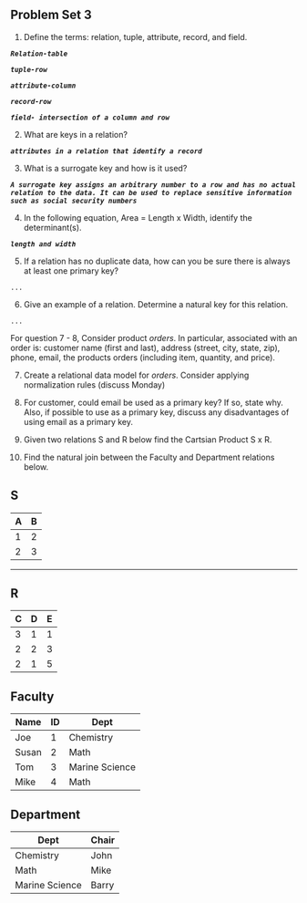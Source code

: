 ## Problem Set 3 

1. Define the terms: relation, tuple, attribute, record, and field.

***`Relation-table`***

***`tuple-row`***

***`attribute-column`***

***`record-row`***

***`field- intersection of a column and row`***

2. What are keys in a relation?

***`attributes in a relation that identify a record`***

3. What is a surrogate key and how is it used?

***`A surrogate key assigns an arbitrary number to a row and has no actual relation to the data. It can be used to replace sensitive information such as social security numbers`***

4. In the following equation, Area = Length x Width, identify the determinant(s).

***`length and width`***

5. If a relation has no duplicate data, how can you be sure there is always at least one primary key?

`...`

6. Give an example of a relation.  Determine a natural key for this relation.

`...`

  For question 7 - 8, Consider product *orders*.  In particular, associated with an order is: customer name (first and last), address (street, city, state, zip), phone, email, the products orders (including item, quantity, and price).  

7. Create a relational data model for *orders*.  Consider applying normalization rules (discuss Monday)

8. For customer, could email be used as a primary key?  If so, state why.  Also, if possible to use as a primary key, discuss any disadvantages of using email as a primary key.

9. Given two relations S and R below find the Cartsian Product S x R. 
10. Find the natural join between the Faculty and Department relations below.

S
--------------
| A | B |
|---|---|
| 1 | 2 |
| 2 | 3 |
---------

R
------------
| C | D | E |
|---|---|---|
| 3 | 1 | 1 |
| 2 | 2 | 3 |
| 2 | 1 | 5 |



Faculty
--------------
| Name | ID | Dept |
|-------|----|----------------|
| Joe | 1 | Chemistry |
| Susan | 2 | Math |
| Tom | 3 | Marine Science |
| Mike | 4 | Math |


Department
------------
| Dept | Chair  |
|---|---|
| Chemistry | John |
| Math | Mike |
| Marine Science | Barry |
